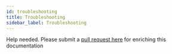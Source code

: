 ```yaml
---
id: troubleshooting
title: Troubleshooting
sidebar_label: Troubleshooting
---
```


Help needed. Please submit a [pull request here](https://github.com/clamp-orchestrator/clamp-orchestrator/tree/master/docs) for enriching this documentation
